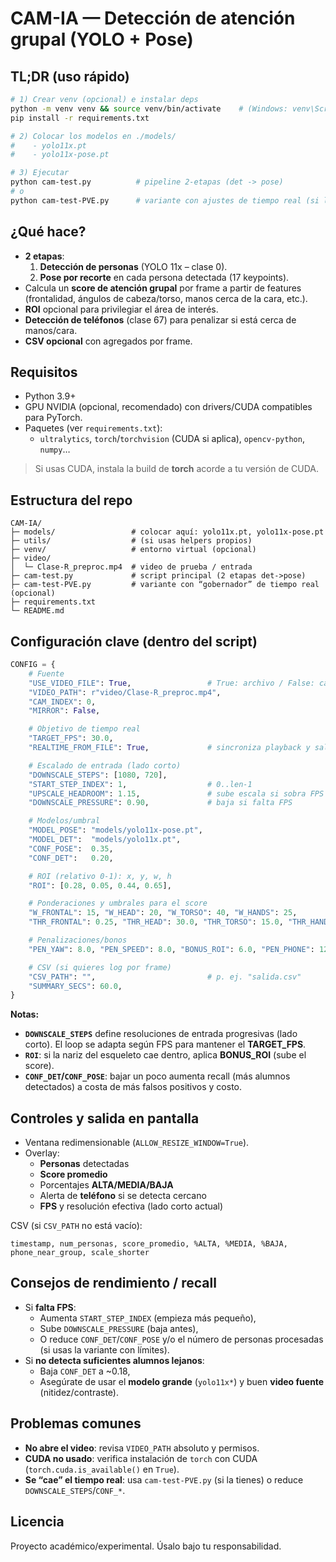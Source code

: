 # CAM-IA — Detección de atención grupal (YOLO + Pose)

## TL;DR (uso rápido)
```bash
# 1) Crear venv (opcional) e instalar deps
python -m venv venv && source venv/bin/activate    # (Windows: venv\Scripts\activate)
pip install -r requirements.txt

# 2) Colocar los modelos en ./models/
#    - yolo11x.pt
#    - yolo11x-pose.pt

# 3) Ejecutar
python cam-test.py          # pipeline 2-etapas (det -> pose)
# o
python cam-test-PVE.py      # variante con ajustes de tiempo real (si la estás usando)
```

## ¿Qué hace?
- **2 etapas**:  
  1) **Detección de personas** (YOLO 11x – clase 0).  
  2) **Pose por recorte** en cada persona detectada (17 keypoints).  
- Calcula un **score de atención grupal** por frame a partir de features (frontalidad, ángulos de cabeza/torso, manos cerca de la cara, etc.).  
- **ROI** opcional para privilegiar el área de interés.  
- **Detección de teléfonos** (clase 67) para penalizar si está cerca de manos/cara.  
- **CSV opcional** con agregados por frame.

## Requisitos
- Python 3.9+  
- GPU NVIDIA (opcional, recomendado) con drivers/CUDA compatibles para PyTorch.
- Paquetes (ver `requirements.txt`):  
  - `ultralytics`, `torch`/`torchvision` (CUDA si aplica), `opencv-python`, `numpy`…

> Si usas CUDA, instala la build de **torch** acorde a tu versión de CUDA.

## Estructura del repo
```
CAM-IA/
├─ models/                 # colocar aquí: yolo11x.pt, yolo11x-pose.pt
├─ utils/                  # (si usas helpers propios)
├─ venv/                   # entorno virtual (opcional)
├─ video/
│  └─ Clase-R_preproc.mp4  # video de prueba / entrada
├─ cam-test.py             # script principal (2 etapas det->pose)
├─ cam-test-PVE.py         # variante con “gobernador” de tiempo real (opcional)
├─ requirements.txt
└─ README.md
```

## Configuración clave (dentro del script)
```python
CONFIG = {
    # Fuente
    "USE_VIDEO_FILE": True,                 # True: archivo / False: cámara
    "VIDEO_PATH": r"video/Clase-R_preproc.mp4",
    "CAM_INDEX": 0,
    "MIRROR": False,

    # Objetivo de tiempo real
    "TARGET_FPS": 30.0,
    "REALTIME_FROM_FILE": True,             # sincroniza playback y salta frames si atrasa

    # Escalado de entrada (lado corto)
    "DOWNSCALE_STEPS": [1080, 720],
    "START_STEP_INDEX": 1,                  # 0..len-1
    "UPSCALE_HEADROOM": 1.15,               # sube escala si sobra FPS
    "DOWNSCALE_PRESSURE": 0.90,             # baja si falta FPS

    # Modelos/umbral
    "MODEL_POSE": "models/yolo11x-pose.pt",
    "MODEL_DET":  "models/yolo11x.pt",
    "CONF_POSE":  0.35,
    "CONF_DET":   0.20,

    # ROI (relativo 0-1): x, y, w, h
    "ROI": [0.28, 0.05, 0.44, 0.65],

    # Ponderaciones y umbrales para el score
    "W_FRONTAL": 15, "W_HEAD": 20, "W_TORSO": 40, "W_HANDS": 25,
    "THR_FRONTAL": 0.25, "THR_HEAD": 30.0, "THR_TORSO": 15.0, "THR_HANDS": 0.50,

    # Penalizaciones/bonos
    "PEN_YAW": 8.0, "PEN_SPEED": 8.0, "BONUS_ROI": 6.0, "PEN_PHONE": 12.0,

    # CSV (si quieres log por frame)
    "CSV_PATH": "",                         # p. ej. "salida.csv"
    "SUMMARY_SECS": 60.0,
}
```

**Notas:**
- **`DOWNSCALE_STEPS`** define resoluciones de entrada progresivas (lado corto). El loop se adapta según FPS para mantener el **TARGET_FPS**.  
- **`ROI`**: si la nariz del esqueleto cae dentro, aplica **BONUS_ROI** (sube el score).  
- **`CONF_DET`/`CONF_POSE`**: bajar un poco aumenta recall (más alumnos detectados) a costa de más falsos positivos y costo.

## Controles y salida en pantalla
- Ventana redimensionable (`ALLOW_RESIZE_WINDOW=True`).  
- Overlay:  
  - **Personas** detectadas  
  - **Score promedio**  
  - Porcentajes **ALTA/MEDIA/BAJA**  
  - Alerta de **teléfono** si se detecta cercano  
  - **FPS** y resolución efectiva (lado corto actual)

CSV (si `CSV_PATH` no está vacío):
```
timestamp, num_personas, score_promedio, %ALTA, %MEDIA, %BAJA, phone_near_group, scale_shorter
```

## Consejos de rendimiento / recall
- Si **falta FPS**:  
  - Aumenta `START_STEP_INDEX` (empieza más pequeño),  
  - Sube `DOWNSCALE_PRESSURE` (baja antes),  
  - O reduce `CONF_DET`/`CONF_POSE` y/o el número de personas procesadas (si usas la variante con límites).
- Si **no detecta suficientes alumnos lejanos**:  
  - Baja `CONF_DET` a ~0.18,  
  - Asegúrate de usar el **modelo grande** (`yolo11x*`) y buen **video fuente** (nitidez/contraste).

## Problemas comunes
- **No abre el video**: revisa `VIDEO_PATH` absoluto y permisos.  
- **CUDA no usado**: verifica instalación de `torch` con CUDA (`torch.cuda.is_available()` en `True`).  
- **Se “cae” el tiempo real**: usa `cam-test-PVE.py` (si la tienes) o reduce `DOWNSCALE_STEPS`/`CONF_*`.

## Licencia
Proyecto académico/experimental. Úsalo bajo tu responsabilidad.

